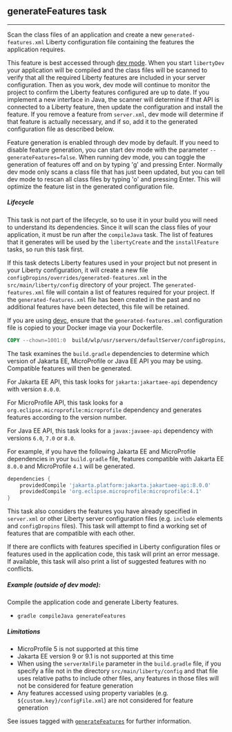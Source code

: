 ## generateFeatures task
---
Scan the class files of an application and create a new `generated-features.xml` Liberty configuration file containing the features the application requires.

This feature is best accessed through [dev mode](libertyDev.md). When you start `libertyDev` your application will be compiled and the class files will be scanned to verify that all the required Liberty features are included in your server configuration. Then as you work, dev mode will continue to monitor the project to confirm the Liberty features configured are up to date. If you implement a new interface in Java, the scanner will determine if that API is connected to a Liberty feature, then update the configuration and install the feature. If you remove a feature from `server.xml`, dev mode will determine if that feature is actually necessary, and if so, add it to the generated configuration file as described below.

Feature generation is enabled through dev mode by default. If you need to disable feature generation, you can start dev mode with the parameter `--generateFeatures=false`. When running dev mode, you can toggle the generation of features off and on by typing 'g' and pressing Enter. Normally dev mode only scans a class file that has just been updated, but you can tell dev mode to rescan all class files by typing 'o' and pressing Enter. This will optimize the feature list in the generated configuration file.

##### Lifecycle

This task is not part of the lifecycle, so to use it in your build you will need to understand its dependencies. Since it will scan the class files of your application, it must be run after the `compileJava` task. The list of features that it generates will be used by the `libertyCreate` and the `installFeature` tasks, so run this task first.

If this task detects Liberty features used in your project but not present in your Liberty configuration, it will create a new file `configDropins/overrides/generated-features.xml` in the `src/main/liberty/config` directory of your project. The `generated-features.xml` file will contain a list of features required for your project. If the `generated-features.xml` file has been created in the past and no additional features have been detected, this file will be retained.

If you are using [devc](libertyDev.md#libertydevc-task-container-mode), ensure that the `generated-features.xml` configuration file is copied to your Docker image via your Dockerfile.
```dockerfile
COPY --chown=1001:0  build/wlp/usr/servers/defaultServer/configDropins/overrides/generated-features.xml /config/configDropins/overrides/
```

The task examines the `build.gradle` dependencies to determine which version of Jakarta EE, MicroProfile or Java EE API you may be using. Compatible features will then be generated.

For Jakarta EE API, this task looks for `jakarta:jakartaee-api` dependency with version `8.0.0`.

For MicroProfile API, this task looks for a `org.eclipse.microprofile:microprofile` dependency and generates features according to the version number.

For Java EE API, this task looks for a `javax:javaee-api` dependency with versions `6.0`, `7.0` or `8.0`.

For example, if you have the following Jakarta EE and MicroProfile dependencies in your `build.gradle` file, features compatible with Jakarta EE `8.0.0` and MicroProfile `4.1` will be generated.
```groovy
dependencies {
    providedCompile 'jakarta.platform:jakarta.jakartaee-api:8.0.0'
    providedCompile 'org.eclipse.microprofile:microprofile:4.1'
}
```

This task also considers the features you have already specified in `server.xml` or other Liberty server configuration files (e.g. `include` elements and `configDropins` files). This task will attempt to find a working set of features that are compatible with each other.

If there are conflicts with features specified in Liberty configuration files or features used in the application code, this task will print an error message. If available, this task will also print a list of suggested features with no conflicts.

##### Example (outside of dev mode):

Compile the application code and generate Liberty features.
* `gradle compileJava generateFeatures`

##### Limitations

* MicroProfile 5 is not supported at this time
* Jakarta EE version 9 or 9.1 is not supported at this time
* When using the `serverXmlFile` parameter in the `build.gradle` file, if you specify a file not in the directory `src/main/liberty/config` and that file uses relative paths to include other files, any features in those files will not be considered for feature generation
* Any features accessed using property variables (e.g. `${custom.key}/configFile.xml`) are not considered for feature generation

See issues tagged with [`generateFeatures`](https://github.com/OpenLiberty/ci.gradle/issues?q=is%3Aissue+is%3Aopen+label%3AgenerateFeatures) for further information.
